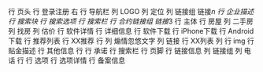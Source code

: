 行 页头
    行 登录注册 右
    行 导航栏
        列 LOGO
        列 定位
        列 链接组
            链接*n
    行 企业描述
    行 搜索块
        行 搜索选项
        行 搜索栏
    行 合约链接组 
            链接*3
行 主体
    行 房屋
        列 二手房
        列 找房
        列 估价
    行 软件详情
        行 详细信息
        行 软件下载
            行 iPhone下载
            行 Android下载
    行 推荐列表
        行 XX推荐
            行 
                列 煽情忽悠文字
                列 链接
            行 XX列表
                列 
                    行 img
                    行 贴金描述
                    行 其他信息
    行 
        行 承诺
        行 搜索栏
行 页脚
    行 链接信息
        列 链接组
        列 电话
    行 
        行 选项
        行 选项详情
    行 备案信息